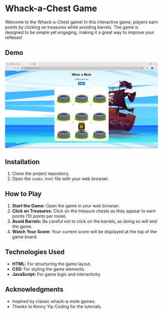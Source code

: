 # Whack-a-Chest Game

Welcome to the Whack-a-Chest game! In this interactive game, players earn points by clicking on treasures while avoiding barrels. The game is designed to be simple yet engaging, making it a great way to improve your reflexes!

## Demo

![Whack-a-Chest-Game-Demo](images/screenshot.png)

## Installation

1. Clone the project repository.
2. Open the `index.html` file with your web browser.

## How to Play

1. **Start the Game:** Open the game in your web browser.
2. **Click on Treasures:** Click on the treasure chests as they appear to earn points (10 points per mole).
3. **Avoid Barrels:** Be careful not to click on the barrels, as doing so will end the game.
4. **Watch Your Score:** Your current score will be displayed at the top of the game board.

## Technologies Used

- **HTML:** For structuring the game layout.
- **CSS:** For styling the game elements.
- **JavaScript:** For game logic and interactivity.


## Acknowledgments

- Inspired by classic whack-a-mole games.
- Thanks to Kenny Yip Coding for the tutorials.
